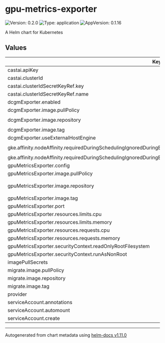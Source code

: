 # gpu-metrics-exporter

![Version: 0.2.0](https://img.shields.io/badge/Version-0.2.0-informational?style=flat-square) ![Type: application](https://img.shields.io/badge/Type-application-informational?style=flat-square) ![AppVersion: 0.1.16](https://img.shields.io/badge/AppVersion-0.1.16-informational?style=flat-square)

A Helm chart for Kubernetes

## Values

| Key | Type | Default | Description |
|-----|------|---------|-------------|
| castai.apiKey | string | `""` |  |
| castai.clusterId | string | `""` |  |
| castai.clusterIdSecretKeyRef.key | string | `"CLUSTER_ID"` |  |
| castai.clusterIdSecretKeyRef.name | string | `""` |  |
| dcgmExporter.enabled | bool | `true` |  |
| dcgmExporter.image.pullPolicy | string | `"IfNotPresent"` |  |
| dcgmExporter.image.repository | string | `"nvcr.io/nvidia/k8s/dcgm-exporter"` |  |
| dcgmExporter.image.tag | string | `"3.3.7-3.5.0-ubuntu22.04"` |  |
| dcgmExporter.useExternalHostEngine | bool | `false` |  |
| gke.affinity.nodeAffinity.requiredDuringSchedulingIgnoredDuringExecution.nodeSelectorTerms[0].matchExpressions[0].key | string | `"cloud.google.com/gke-accelerator"` |  |
| gke.affinity.nodeAffinity.requiredDuringSchedulingIgnoredDuringExecution.nodeSelectorTerms[0].matchExpressions[0].operator | string | `"Exists"` |  |
| gpuMetricsExporter.config | object | `{}` |  |
| gpuMetricsExporter.image.pullPolicy | string | `"IfNotPresent"` |  |
| gpuMetricsExporter.image.repository | string | `"ghcr.io/castai/gpu-metrics-exporter/gpu-metrics-exporter"` |  |
| gpuMetricsExporter.image.tag | string | `""` |  |
| gpuMetricsExporter.port | int | `6061` |  |
| gpuMetricsExporter.resources.limits.cpu | string | `"100m"` |  |
| gpuMetricsExporter.resources.limits.memory | string | `"128Mi"` |  |
| gpuMetricsExporter.resources.requests.cpu | string | `"100m"` |  |
| gpuMetricsExporter.resources.requests.memory | string | `"128Mi"` |  |
| gpuMetricsExporter.securityContext.readOnlyRootFilesystem | bool | `true` |  |
| gpuMetricsExporter.securityContext.runAsNonRoot | bool | `true` |  |
| imagePullSecrets | list | `[]` |  |
| migrate.image.pullPolicy | string | `"IfNotPresent"` |  |
| migrate.image.repository | string | `"alpine/k8s"` |  |
| migrate.image.tag | string | `"1.31.0"` |  |
| provider | string | `""` |  |
| serviceAccount.annotations | object | `{}` |  |
| serviceAccount.automount | bool | `true` |  |
| serviceAccount.create | bool | `true` |  |

----------------------------------------------
Autogenerated from chart metadata using [helm-docs v1.11.0](https://github.com/norwoodj/helm-docs/releases/v1.11.0)
